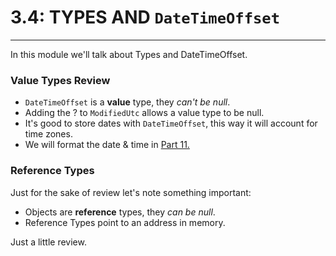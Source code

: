 # 3.4: TYPES AND `DateTimeOffset`
---
In this module we'll talk about Types and DateTimeOffset.

### Value Types Review
- `DateTimeOffset` is a **value** type, they *can't be null*.
- Adding the ? to `ModifiedUtc` allows a value type to be null.
- It's good to store dates with `DateTimeOffset`, this way it will account for time zones.
- We will format the date & time in [Part 11.](../11-DateFormat/11.0-DateFormat.md)

### Reference Types
Just for the sake of review let's note something important:
- Objects are **reference** types, they *can be null*.
- Reference Types point to an address in memory.

Just a little review.
